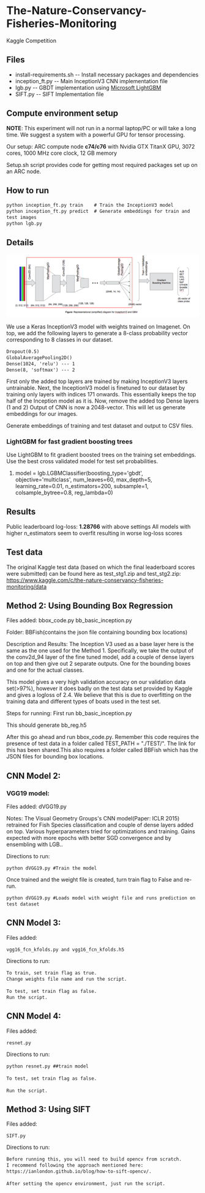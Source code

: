 # The-Nature-Conservancy-Fisheries-Monitoring
Kaggle Competition

## Files
* install-requirements.sh -- Install necessary packages and dependencies
* inception_ft.py		-- Main InceptionV3 CNN implementation file
* lgb.py			-- GBDT implementation using [Microsoft LightGBM](https://github.com/Microsoft/LightGBM)
* SIFT.py			-- SIFT Implementation file

## Compute environment setup
__NOTE__: This experiment will not run in a normal laptop/PC or will take a long time.
We suggest a system with a powerful GPU for tensor processing.

Our setup: ARC compute node **c74/c76** with Nvidia GTX TitanX GPU, 3072 cores, 1000 MHz core clock, 12 GB memory

Setup.sh script provides code for getting most required packages set up on an ARC node.

## How to run
	python inception_ft.py train	# Train the InceptionV3 model
	python inception_ft.py predict	# Generate embeddings for train and test images
	python lgb.py

## Details
![Image](https://github.com/Aminoid/The-Nature-Conservancy-Fisheries-Monitoring/blob/master/Model.png)

We use a Keras InceptionV3 model with weights trained on Imagenet.
On top, we add the following layers to generate a 8-class probability vector corresponding to 8 classes in our dataset.

	Dropout(0.5)
	GlobalAveragePooling2D()
	Dense(1024, 'relu')	--- 1
	Dense(8, 'softmax')	--- 2
	
First only the added top layers are trained by making InceptionV3 layers untrainable.
Next, the InceptionV3 model is finetuned to our dataset by training only layers with indices 171 onwards. This essentially keeps the top half of the Inception model as it is.
Now, remove the added top Dense layers (1 and 2)
Output of CNN is now a 2048-vector. This will let us generate embeddings for our images.

Generate embeddings of training and test dataset and output to CSV files.

### LightGBM for fast gradient boosting trees
Use LightGBM to fit gradient boosted trees on the training set embeddings.
Use the best cross validated model for test set probabilities.

1. model = lgb.LGBMClassifier(boosting_type='gbdt', objective='multiclass', num_leaves=60, max_depth=5, learning_rate=0.01, n_estimators=200, subsample=1, colsample_bytree=0.8, reg_lambda=0)

## Results
Public leaderboard log-loss: **1.28766** with above settings
All models with higher n_estimators seem to overfit resulting in worse log-loss scores

## Test data
The original Kaggle test data (based on which the final leaderboard scores were submitted) can be found here as test_stg1.zip and test_stg2.zip:
https://www.kaggle.com/c/the-nature-conservancy-fisheries-monitoring/data


## Method 2: Using Bounding Box Regression

Files added:
bbox_code.py
bb_basic_inception.py

Folder:
BBFish(contains the json file containing bounding box locations)

Description and Results:
The Inception V3 used as a base layer here is the same as the one used for the Method 1.
Specifically, we take the output of the conv2d_94 layer of the fine tuned model, add a couple of dense layers on top and then give out 2 separate outputs. One for the bounding boxes and one for the actual classes.

This model gives a very high validation accuracy on our validation data set(>97%), however it does badly on the test data set provided by Kaggle and gives a logloss of 2.4. We believe that this is due to overfitting on the training data and different types of boats used in the test set. 

Steps for running:
First run bb_basic_inception.py

This should generate bb_reg.h5

After this go ahead and run bbox_code.py. Remember this code requires the presence of test data in a folder called TEST_PATH = "./TEST/". The link for this has been shared.This also requires a folder called BBFish which has the JSON files for bounding box locations.


## CNN Model 2: 

### VGG19 model:
Files added:
dVGG19.py

Notes: The Visual Geometry Groups's CNN model(Paper: ICLR 2015) retrained for Fish Species classification and couple of dense layers added on top. Various hyperparameters tried for optimizations and training. Gains expected with more epochs with better SGD convergence and by ensembling with LGB..
	
Directions to run: 
```
python dVGG19.py #Train the model
```
Once trained and the weight file is created, turn train flag to False and re-run.
```
python dVGG19.py #Loads model with weight file and runs prediction on test dataset
```

## CNN Model 3:
Files added:
```
vgg16_fcn_kfolds.py and vgg16_fcn_kfolds.h5
```
Directions to run:
```
To train, set train flag as true.
Change weights file name and run the script.

To test, set train flag as false.
Run the script.
```
## CNN Model 4:
Files added:
```
resnet.py 
```
Directions to run:
```
python resnet.py ##train model

To test, set train flag as false.

Run the script.

```

## Method 3: Using SIFT
Files added:
```
SIFT.py
```
Directions to run:
```
Before running this, you will need to build opencv from scratch. 
I recommend following the approach mentioned here: 
https://ianlondon.github.io/blog/how-to-sift-opencv/.

After setting the opencv environment, just run the script. 
